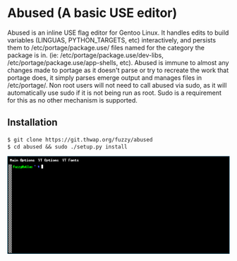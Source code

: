 # Abused (A basic USE editor)

Abused is an inline USE flag editor for Gentoo Linux. It handles edits to build variables (LINGUAS, PYTHON_TARGETS, etc) interactively, and persists them to /etc/portage/package.use/ files named for the category the package is in. (ie: /etc/portage/package.use/dev-libs, /etc/portage/package.use/app-shells, etc). Abused is immune to almost any changes made to portage as it doesn't parse or try to recreate the work that portage does, it simply parses emerge output and manages files in /etc/portage/. Non root users will not need to call abused via sudo, as it will automatically use sudo if it is not being run as root. Sudo is a requirement for this as no other mechanism is supported.


## Installation

```
$ git clone https://git.thwap.org/fuzzy/abused
$ cd abused && sudo ./setup.py install
```

![usage](/abused.gif)

